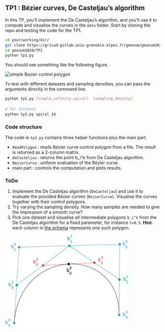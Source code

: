 ## TP1 : Bézier curves, De Casteljau’s algorithm
In this TP, you'll implement the De Casteljau’s algorithm, and you'll use it to compute and visualise the curves in the `data` folder. Start by cloning the repo and testing the code for the TP1.
```bash
cd your/working/dir/
git clone https://gricad-gitlab.univ-grenoble-alpes.fr/geonum/geonum2020.git
cd geonum2020/TP1
python tp1.py
```
You should see something like the following figure.

<img alt="simple Bezier control polygon" src="https://raw.githubusercontent.com/GeoNumTP/GeoNum2017/master/_assets/simple.png" width="500">


To test with different datasets and sampling densities, you can pass the arguments directly in the command line.
```bash
python tp1.py [simple,infinity,spiral]  [sampling_density]

# for instance
python tp1.py spiral 24
```

### Code structure
The code in `tp1.py` contains three helper functions plus the main part.
* `ReadPolygon` : reads Bézier curve control polygon from a file. The result is returned as a 2-column matrix.
* `DeCasteljau` : returns the point b_i^k from De Casteljau algorithm.
* `BezierCurve` : uniform evaluation of the Bézier curve.
* main part : controls the computation and plots results. 


### ToDo
1. Implement the De Casteljau algorithm (`DeCasteljau`) and use it to evaluate the provided Bézier curves (`BezierCurve`). Visualise the curves together with their control polygons.
2. Try varying the sampling density. How many samples are needed to give the impression of a smooth curve?
3. Pick one dataset and visualise *all* intermediate polygons `b_i^k` from the De Casteljau algorithm for a fixed parameter, for instance `t=0.5`. **Hint**: each column in [the schema](https://tiborstanko.sk/teaching/geo-num-2017/tp1.html#decasteljau-schema) represents one such polygon.  
<img alt="De Casteljau intermediate polygons" width="400" src="https://raw.githubusercontent.com/bbrrck/bbrrck.github.io/master/assets/geo-num-2016/casteljau-curve.png">
